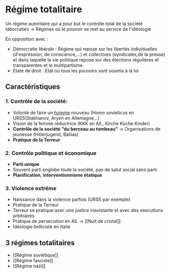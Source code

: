 # Régime totalitaire

Un régime autoritaire qui a pour but le contrôle total de la société
Idéocraties -> Régimes où le pouvoir se met au service de l'idéologie

En opposition avec :
- Démocratie libérale : Régime qui repose sur les libertés individuelles (d'expression, de conscience,...) et collectives (syndicales,de la presse) et dans laquelle la vie politique repose sur des élections régulières et transparentes et le multipartisme.
- Etate de droit : Etat où tous les pouvoirs sont soumis à la loi

## Caractéristiques
### 1. Contrôle de la société:
- Volonté de faire un <u>homme</u> nouveau (Homo sovieticus en URSS(Stakhanov, Aryen en Allemagne,..)
- Vision de la femme réductrice (KKK en All., Kirche Küche Kinder)
- **Contrôle de la société "du berceau au tombeau"** -> Organisations de jeunesse (Hitlerjugend, Balilas)
- **Pratique de la Terreur**
### 2. Contrôle politique et économique
- **Parti unique**
- Souvent parti englobe toute la société, pas de salut social sans parti
- **Planification**, **interventionnisme étatique**
### 3. Violence extrême
- Naissance dans la violence parfois (URSS par exemple)
- Pratique de la Terreur
- Terreur se pratique avec une justice inexistante et avec des executions arbitraires
- Pratique de persecution en All. -> [[Nuit de cristal]]
- Idéologie belliciste en Italie

## 3 régimes totalitaires
- [[Régime soviétique]]
- [[Régime fasciste]]
- [[Régime nazi]]